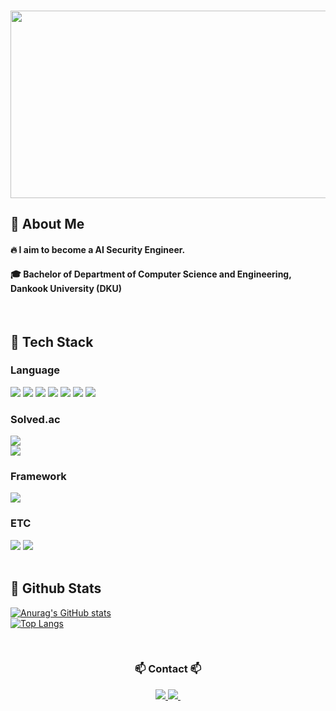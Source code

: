 
  <!--Header>
  <img src="[https://capsule-render.vercel.app/api?type=wave&color=auto&height=300&section=header&text=capsule%20render&fontSize=90](https://capsule-render.vercel.app/api?type=blur&height=266&color=gradient&text=DongMin's%20GitHub&reversal=false&textBg=false&fontColor=778899&fontSize=40&fontAlign=66&animation=twinkling&descAlign=67&descAlignY=12)](https://capsule-render.vercel.app/api?type=blur&height=266&color=gradient&text=DongMin's%20GitHub&reversal=false&textBg=false&fontColor=778899&fontSize=40&fontAlign=66&animation=twinkling&descAlign=67&descAlignY=12)"/> -->
  
</div>

<div>

  <h3 align="center"><a href="https://www.gitanimals.org/en_US?utm_medium=image&utm_source=Duckcchun&utm_content=farm">
<img
  src="https://render.gitanimals.org/farms/Duckcchun"
  width="600"
  height="300"
/>
</a>
  <!--Body-->
  
  ## 👀 About Me
  #### :fire: I aim to become a AI Security Engineer.<br/>
  #### :mortar_board: Bachelor of Department of Computer Science and Engineering, Dankook University (DKU)
  <br/>
  
  ## 🧱 Tech Stack
  ### Language
  <!--C-->
  <img src="https://img.shields.io/badge/c++-00599C?style=flat-square&logo=c%2B%2B&logoColor=white">
  <!--C++-->
  <img src="https://img.shields.io/badge/C-A8B9CC?style=flat-square&logo=C&logoColor=white"/>
  <!--Java-->
  <img src="https://img.shields.io/badge/java-007396?style=flat-square&logo=java&logoColor=white"> 
  <!--Python-->
  <img src="https://img.shields.io/badge/Python-3776AB?style=flat-square&logo=Python&logoColor=white"/>
  <!--Swift-->
  <img src="https://img.shields.io/badge/Swift-F05138?style=flat-square&logo=Swift&logoColor=white"/>
  <!--HTML5-->
  <img src="https://img.shields.io/badge/HTML5-E34F26?style=flat-square&logo=HTML5&logoColor=white"/>
   <!--JavaScript-->
  <img src="https://img.shields.io/badge/JavaScript-F7DF1E?style=flat-square&logo=JavaScript&logoColor=white"/>
  
  
  ### Solved.ac
  <!-- solved.ac 프로필 -->
  <img src="http://mazandi.herokuapp.com/api?handle=jibb21&theme=warm"/>
   <br/>
  <img src="http://mazassumnida.wtf/api/generate_badge?boj=jibb21"/>
 <br/>
 
  ### Framework
  <!--React-->
  <img src="https://img.shields.io/badge/React-61DAFB?style=flat-square&logo=React&logoColor=white&Color=white"/>
  <br/>
  
  ### ETC
  <!--Ubuntu-->
<img src="https://img.shields.io/badge/Ubuntu-E95420?style=flat-square&logo=Ubuntu&logoColor=white"/>  
<!--Slack-->
  <img src="https://img.shields.io/badge/Slack-4A154B?style=flat-square&logo=Slack&logoColor=white"/>
  <br/>
  <br/>
  
  ## 🤔 Github Stats
  [![Anurag's GitHub stats](https://github-readme-stats.vercel.app/api?username=Duckcchun)](https://github.com/anuraghazra/github-readme-stats)
  <br/>
  [![Top Langs](https://github-readme-stats.vercel.app/api/top-langs/?username=Duckcchun)](https://github.com/anuraghazra/github-readme-stats)
  
</div>
</div>

<br>

<h3 align="center">📫 Contact 📫</h3>
<div align="center">
  <a href="https://velog.io/@duckcchun">
    <img src="https://img.shields.io/badge/Velog-20C997?style=flat-square&logo=velog&logoColor=white"/>
  <a href="mailto:qasw1733@gmail.com">
   <img
      src="https://img.shields.io/badge/qasw1733@gmail.com-D14836?style=flat-square&logo=gmail&logoColor=white"/>&nbsp
  </a>
</div>


